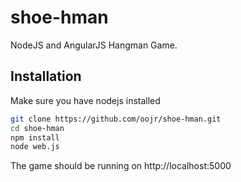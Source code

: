 shoe-hman
=========

NodeJS and AngularJS Hangman Game.

Installation
--------------
Make sure you have nodejs installed

```sh
git clone https://github.com/oojr/shoe-hman.git
cd shoe-hman
npm install
node web.js

```

The game should be running on http://localhost:5000 
